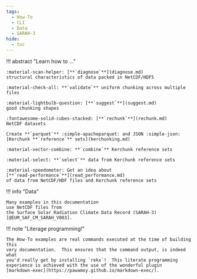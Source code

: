 ```yaml
---
tags:
  - How-To
  - CLI
  - Data
  - SARAH-3
hide:
  - toc
---
```


!!! abstract "Learn how to ..."

    :material-scan-helper: [**`diagnose`**](diagnose.md)
    structural characteristics of data packed in NetCDF/HDF5

    :material-check-all: **`validate`** uniform chunking across multiple files

    :material-lightbulb-question: [**`suggest`**](suggest.md)
    good chunking shapes

    :fontawesome-solid-cubes-stacked: [**`rechunk`**](rechunk.md)
    NetCDF datasets

    Create **`parquet`** :simple-apacheparquet: and JSON :simple-json:
    [Kerchunk **`reference`** sets](kerchunking.md)

    :material-vector-combine: **`combine`** Kerchunk reference sets

    :material-select: **`select`** data from Kerchunk reference sets

    :material-speedometer: Get an idea about
    [**`read-performance`**](read_performance.md)
    of data from NetCDF/HDF files and Kerchunk reference sets

!!! info "Data"

    Many examples in this documentation
    use NetCDF files from
    the Surface Solar Radiation Climate Data Record (SARAH-3)[@EUM_SAF_CM_SARAH_V003].

!!! note "Literage programming!"

    The How-To examples are real commands executed at the time of building this
    very documentation.  This ensures that the command output, is indeed what
    you'd really get by installing `rekx`!  This literate programming
    experience is achieved with the use of the wonderful plugin
    [markdown-exec](https://pawamoy.github.io/markdown-exec/).
